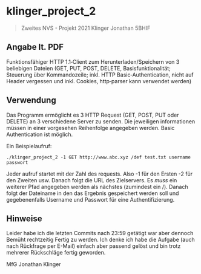 # klinger_project_2
> Zweites NVS - Projekt 2021
> Klinger Jonathan 5BHIF

## Angabe lt. PDF
Funktionsfähiger HTTP 1.1‐Client zum Herunterladen/Speichern von
3
beliebigen Dateien (GET, PUT, POST, DELETE, Basisfunktionalität;
Steuerung über Kommandozeile; inkl. HTTP Basic‐Authentication,
nicht auf Header vergessen und inkl. Cookies, http‐parser kann verwendet werden)

## Verwendung
Das Programm ermöglicht es 3 HTTP Request (GET, POST, PUT oder DELETE) an 3 verschiedene Server zu senden. Die jeweiligen informationen müssen in einer vorgesehen Reihenfolge angegeben werden. Basic Authentication ist möglich. 

Ein Beispielaufruf: 

```
./klinger_project_2 -1 GET http://www.abc.xyz /def test.txt username passwort
```

Jeder aufruf startet mit der Zahl des requests. Also -1 für den Ersten -2 für den Zweiten usw. 
Danach folgt die URL des Zielservers. Es *muss* ein weiterer Pfad angegeben werden als nächstes (zumindest ein /). Danach folgt der Dateiname in den das Ergebnis gespeichert werden soll und gegebenenfalls Username und Passwort für eine Authentifizierung. 

## Hinweise 
Leider habe ich die letzten Commits nach 23:59 getätigt war aber dennoch Bemüht rechtzeitig Fertig zu werden. Ich denke ich habe die Aufgabe (auch nach Rückfrage per E-Mail) einfach aber passend gelöst und bin trotz mehrerer Rückschläge fertig geworden. 

MfG
Jonathan Klinger